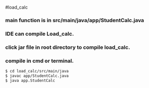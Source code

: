 #load_calc

### main function is in src/main/java/app/StudentCalc.java
### IDE can compile Load_calc.
### click jar file in root directory to compile load_calc.
### compile in cmd or terminal.
```sh
$ cd load_calc/src/main/java
$ javac app/StudentCalc.java
$ java app.StudentCalc
```